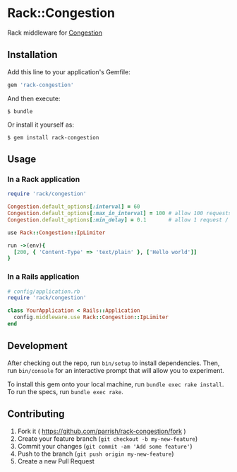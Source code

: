 # Rack::Congestion

Rack middleware for [Congestion](https://github.com/parrish/Congestion)

## Installation

Add this line to your application's Gemfile:

```ruby
gem 'rack-congestion'
```

And then execute:

    $ bundle

Or install it yourself as:

    $ gem install rack-congestion

## Usage

### In a Rack application

```ruby
require 'rack/congestion'

Congestion.default_options[:interval] = 60
Congestion.default_options[:max_in_interval] = 100 # allow 100 requests / minute
Congestion.default_options[:min_delay] = 0.1       # allow 1 request / 100 ms

use Rack::Congestion::IpLimiter

run ->(env){
  [200, { 'Content-Type' => 'text/plain' }, ['Hello world']]
}
```

### In a Rails application

```ruby
# config/application.rb
require 'rack/congestion'

class YourApplication < Rails::Application
  config.middleware.use Rack::Congestion::IpLimiter
end
```

## Development

After checking out the repo, run `bin/setup` to install dependencies. Then, run `bin/console` for an interactive prompt that will allow you to experiment.

To install this gem onto your local machine, run `bundle exec rake install`. To run the specs, run `bundle exec rake`.

## Contributing

1. Fork it ( https://github.com/parrish/rack-congestion/fork )
2. Create your feature branch (`git checkout -b my-new-feature`)
3. Commit your changes (`git commit -am 'Add some feature'`)
4. Push to the branch (`git push origin my-new-feature`)
5. Create a new Pull Request

